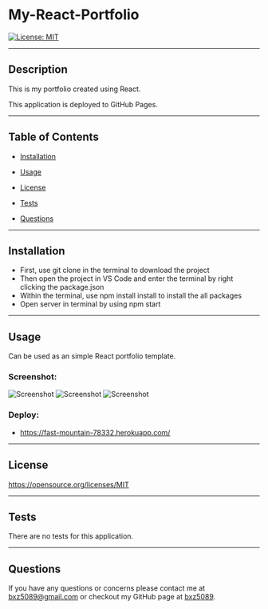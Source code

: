 # My-React-Portfolio

[![License: MIT](https://img.shields.io/badge/License-MIT-yellow.svg)](https://opensource.org/licenses/MIT)

---

## Description

This is my portfolio created using React.

This application is deployed to GitHub Pages.

---

## Table of Contents

- [Installation](##Installation)

- [Usage](##Usage)

- [License](##License)

- [Tests](##Tests)

- [Questions](##Questions)

---

## Installation

- First, use git clone in the terminal to download the project
- Then open the project in VS Code and enter the terminal by right clicking the package.json
- Within the terminal, use npm install install to install the all packages
- Open server in terminal by using npm start

---

## Usage

Can be used as an simple React portfolio template. 

### Screenshot:

![Screenshot](assets/ScreenShot1.png)
![Screenshot](assets/ScreenShot2.png)
![Screenshot](assets/ScreenShot3.png)

### Deploy:

- https://fast-mountain-78332.herokuapp.com/

---

## License

https://opensource.org/licenses/MIT

---

## Tests

There are no tests for this application.

---

## Questions

If you have any questions or concerns please contact me at bxz5089@gmail.com or checkout my GitHub page at [bxz5089](https://github.com/bxz5089/).